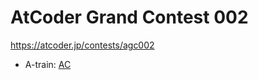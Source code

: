 # AtCoder Grand Contest 002

https://atcoder.jp/contests/agc002

- A-train: [AC](https://atcoder.jp/contests/agc002/submissions/35822790)
